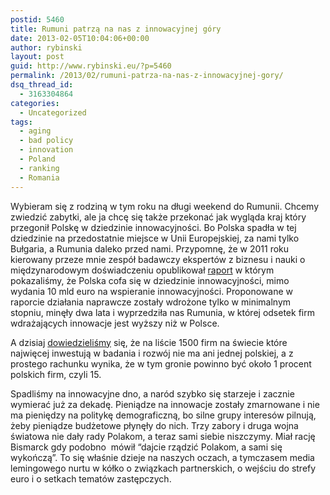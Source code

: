 ```yaml
---
postid: 5460
title: Rumuni patrzą na nas z innowacyjnej góry
date: 2013-02-05T10:04:06+00:00
author: rybinski
layout: post
guid: http://www.rybinski.eu/?p=5460
permalink: /2013/02/rumuni-patrza-na-nas-z-innowacyjnej-gory/
dsq_thread_id:
  - 3163304864
categories:
  - Uncategorized
tags:
  - aging
  - bad policy
  - innovation
  - Poland
  - ranking
  - Romania
---
```

Wybieram się z rodziną w tym roku na długi weekend do Rumunii. Chcemy zwiedzić zabytki, ale ja chcę się także przekonać jak wygląda kraj który przegonił Polskę w dziedzinie innowacyjności. Bo Polska spadła w tej dziedzinie na przedostatnie miejsce w Unii Europejskiej, za nami tylko Bułgaria, a Rumunia daleko przed nami. Przypomnę, że w 2011 roku kierowany przeze mnie zespół badawczy ekspertów z biznesu i nauki o międzynarodowym doświadczeniu opublikował [raport](http://resources.rybinski.eu/resources/viewResource:e6ef63fa-9085-11e0-8c15-001b24eff4d8) w którym pokazaliśmy, że Polska cofa się w dziedzinie innowacyjności, mimo wydania 10 mld euro na wspieranie innowacyjności. Proponowane w raporcie działania naprawcze zostały wdrożone tylko w minimalnym stopniu, minęły dwa lata i wyprzedziła nas Rumunia, w której odsetek firm wdrażających innowacje jest wyższy niż w Polsce.

A dzisiaj [dowiedzieliśmy](http://gospodarka.dziennik.pl/news/artykuly/418439,wydatki-na-innowacje-w-polskich-firmach-dobilismy-do-dna.html) się, że na liście 1500 firm na świecie które najwięcej inwestują w badania i rozwój nie ma ani jednej polskiej, a z prostego rachunku wynika, że w tym gronie powinno być około 1 procent polskich firm, czyli 15.

Spadliśmy na innowacyjne dno, a naród szybko się starzeje i zacznie wymierać już za dekadę. Pieniądze na innowacje zostały zmarnowane i nie ma pieniędzy na politykę demograficzną, bo silne grupy interesów pilnują, żeby pieniądze budżetowe płynęły do nich. Trzy zabory i druga wojna światowa nie dały rady Polakom, a teraz sami siebie niszczymy. Miał rację Bismarck gdy podobno  mówił “dajcie rządzić Polakom, a sami się wykończą”. To się właśnie dzieje na naszych oczach, a tymczasem media lemingowego nurtu w kółko o związkach partnerskich, o wejściu do strefy euro i o setkach tematów zastępczych.
